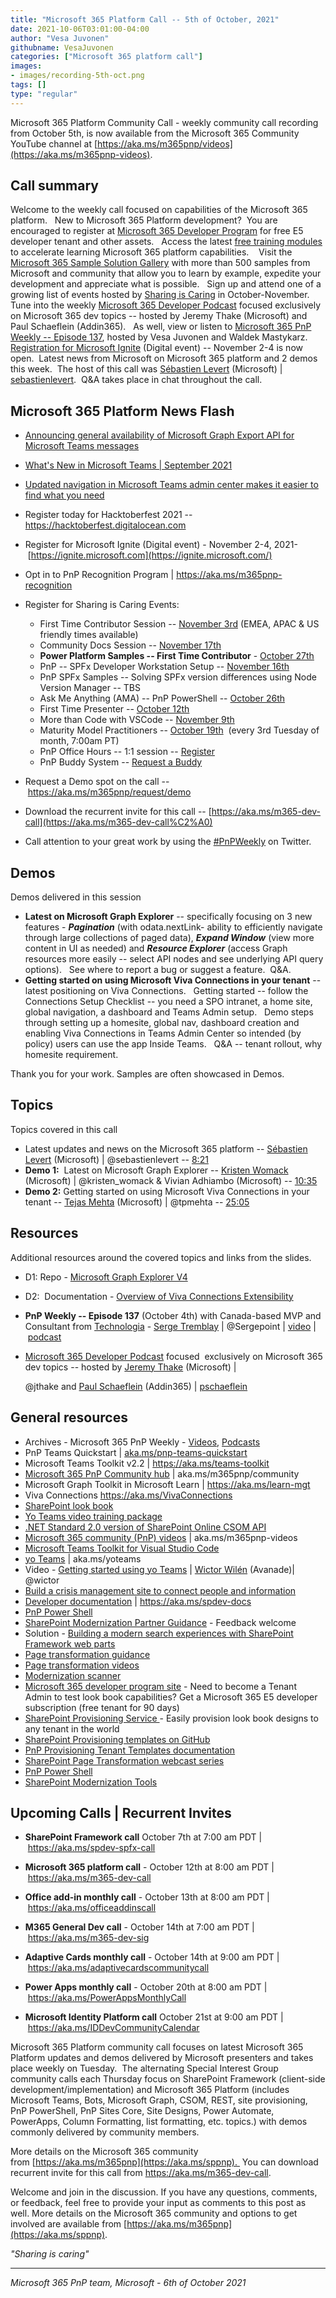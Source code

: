 ```yaml
---
title: "Microsoft 365 Platform Call -- 5th of October, 2021"
date: 2021-10-06T03:01:00-04:00
author: "Vesa Juvonen"
githubname: VesaJuvonen
categories: ["Microsoft 365 platform call"]
images:
- images/recording-5th-oct.png
tags: []
type: "regular"
---
```


Microsoft 365 Platform Community Call - weekly community call recording from October 5th, is now available from the Microsoft 365 Community YouTube channel at [https://aka.ms/m365pnp/videos](https://aka.ms/m365pnp-videos).


## Call summary

Welcome to the weekly call focused on capabilities of the Microsoft 365 platform.   New to Microsoft 365 Platform development?  You are encouraged to register at [Microsoft 365 Developer Program](https://aka.ms/m365/devprogram) for free E5 developer tenant and other assets.   Access the latest [free training modules](https://aka.ms/m365/dev/learn) to accelerate learning Microsoft 365 platform capabilities.    Visit the [Microsoft 365 Sample Solution Gallery](https://aka.ms/m365/samples) with more than 500 samples from Microsoft and community that allow you to learn by example, expedite your development and appreciate what is possible.   Sign up and attend one of a growing list of events hosted by [Sharing is Caring](https://pnp.github.io/sharing-is-caring/) in October-November.  Tune into the weekly [Microsoft 365 Developer Podcast](https://m365devpodcast.com) focused exclusively on Microsoft 365 dev topics -- hosted by Jeremy Thake (Microsoft) and Paul Schaeflein (Addin365).   As well, view or listen to [Microsoft 365 PnP Weekly -- Episode 137](https://techcommunity.microsoft.com/t5/microsoft-365-pnp-blog/microsoft-365-pnp-weekly-episode-137-serge-tremblay-technologia/ba-p/2809397), hosted by Vesa Juvonen and Waldek Mastykarz.   [Registration for Microsoft Ignite](https://ignite.microsoft.com) (Digital event) -- November 2-4 is now open.  Latest news from Microsoft on Microsoft 365 platform and 2 demos this week.  The host of this call was [Sébastien Levert](https://twitter.com/sebastienlevert) (Microsoft) | [sebastienlevert](https://github.com/sebastienlevert).  Q&A takes place in chat throughout the call.

## Microsoft 365 Platform News Flash

-   [Announcing general availability of Microsoft Graph Export API for
    Microsoft Teams
    messages](https://developer.microsoft.com/microsoft-365/blogs/announcing-general-availability-of-microsoft-graph-export-api-for-microsoft-teams-messages/)
-   [What's New in Microsoft Teams | September
    2021](https://techcommunity.microsoft.com/t5/microsoft-teams-blog/what-s-new-in-microsoft-teams-september-2021/ba-p/2793627)
-   [Updated navigation in Microsoft Teams admin center makes it easier
    to find what you
    need](https://techcommunity.microsoft.com/t5/microsoft-teams-blog/updated-navigation-in-microsoft-teams-admin-center-makes-it/ba-p/2801281)

-   Register today for Hacktoberfest 2021 --
    <https://hacktoberfest.digitalocean.com>
-   Register for Microsoft Ignite (Digital event) - November 2-4,
    2021- [https://ignite.microsoft.com](https://ignite.microsoft.com/)
-   Opt in to PnP Recognition Program
    | <https://aka.ms/m365pnp-recognition>
-   Register for Sharing is Caring Events:
    -   First Time Contributor Session -- [November
        3rd](https://forms.office.com/Pages/ResponsePage.aspx?id=KtIy2vgLW0SOgZbwvQuRaXDXyCl9DkBHq4A2OG7uLpdUREZVRDVYUUJLT1VNRDM4SjhGMlpUNzBORy4u)
        (EMEA, APAC & US friendly times available)
    -   Community Docs Session -- [November
        17th](https://forms.office.com/Pages/ResponsePage.aspx?id=KtIy2vgLW0SOgZbwvQuRaXDXyCl9DkBHq4A2OG7uLpdUOUdFR0U1STdGS0lXUDA2Sk1YSE1WMEtHSy4u)
          
    -   **Power Platform Samples -- First Time Contributor** - [October
        27th](https://forms.office.com/pages/responsepage.aspx?id=KtIy2vgLW0SOgZbwvQuRaXDXyCl9DkBHq4A2OG7uLpdUMTFJWFFGVUxBNUFZQjZWRUdaOE5BMFkwNS4u)
    -   PnP -- SPFx Developer Workstation Setup -- [November
        16th](https://forms.office.com/Pages/ResponsePage.aspx?id=KtIy2vgLW0SOgZbwvQuRaXDXyCl9DkBHq4A2OG7uLpdUM0xJTFJZN01MWlZQVFc3UjgxRUxQQkhDSS4u)
    -   PnP SPFx Samples -- Solving SPFx version differences using Node
        Version Manager -- TBS 
    -   Ask Me Anything (AMA) -- PnP PowerShell -- [October
        26th](https://forms.office.com/Pages/ResponsePage.aspx?id=KtIy2vgLW0SOgZbwvQuRaXDXyCl9DkBHq4A2OG7uLpdUMElCOUdaTkUwQVI2UVBITExPSTU3WjJRTS4u)
    -   First Time Presenter -- [October
        12th](https://forms.office.com/Pages/ResponsePage.aspx?id=KtIy2vgLW0SOgZbwvQuRaXDXyCl9DkBHq4A2OG7uLpdUNDJOOU5JREc2TUhCVzNGTTJFUldSUUNUSy4u)
    -   More than Code with VSCode -- [November
        9th](https://forms.office.com/Pages/ResponsePage.aspx?id=KtIy2vgLW0SOgZbwvQuRaXDXyCl9DkBHq4A2OG7uLpdURFZPM00xREdYMzVIOEJCWUhWRzBVMlRJWS4u)  
    -   Maturity Model Practitioners -- [October
        19th](https://forms.office.com/Pages/ResponsePage.aspx?id=KtIy2vgLW0SOgZbwvQuRaXDXyCl9DkBHq4A2OG7uLpdUODY3NVRFQ0E4SFg5WlI1TU83WFJQRklZSy4u) 
        (every 3rd Tuesday of month, 7:00am PT)
    -   PnP Office Hours -- 1:1 session --
        [Register](https://outlook.office365.com/owa/calendar/PnPSharingisCaring@warner.digital/bookings/)
    -   PnP Buddy System -- [Request a
        Buddy](https://forms.office.com/Pages/ResponsePage.aspx?id=KtIy2vgLW0SOgZbwvQuRaXDXyCl9DkBHq4A2OG7uLpdUMjRRUVg4NElZUUJLTEY1TVVSVDJFRFpLRS4u)
-   Request a Demo spot on the
    call -- <https://aka.ms/m365pnp/request/demo>
-   Download the recurrent invite for this call
    -- [https://aka.ms/m365-dev-call](https://aka.ms/m365-dev-call%C2%A0)
-   Call attention to your great work by using
    the [#PnPWeekly](https://twitter.com/hashtag/PnPWeekly?src=hashtag_click) on
    Twitter.

## Demos

Demos delivered in this session

-   **Latest on Microsoft Graph Explorer** -- specifically focusing on 3
    new features - ***Pagination*** (with odata.nextLink- ability to
    efficiently navigate through large collections of paged data),
    ***Expand Window*** (view more content in UI as needed) and
    ***Resource Explorer*** (access Graph resources more easily --
    select API nodes and see underlying API query options).   See where
    to report a bug or suggest a feature.  Q&A.   
-   **Getting started on using Microsoft Viva Connections in your tenant** -- latest positioning on Viva Connections.   Getting started -- follow the Connections Setup Checklist -- you need a SPO intranet, a home site, global navigation, a dashboard and Teams Admin setup.   Demo steps through setting up a homesite, global nav, dashboard creation and enabling Viva Connections in Teams Admin Center so intended (by policy) users can use the app Inside Teams.   Q&A -- tenant rollout, why homesite requirement.

Thank you for your work. Samples are often showcased in Demos.

## Topics

Topics covered in this call

-   Latest updates and news on the Microsoft 365 platform -- [Sébastien
    Levert](https://twitter.com/sebastienlevert) (Microsoft) |
    @sebastienlevert -- [8:21](https://youtu.be/4LFP1Zyerq4?t=501)
-   **Demo 1:**  Latest on Microsoft Graph Explorer -- [Kristen
    Womack](https://twitter.com/kristen_womack) (Microsoft) |
    @kristen_womack & Vivian Adhiambo (Microsoft) --
    [10:35](https://youtu.be/4LFP1Zyerq4?t=635)
-   **Demo 2:** Getting started on using Microsoft Viva Connections in
    your tenant -- [Tejas Mehta](https://twitter.com/tpmehta) (Microsoft)
    | @tpmehta -- [25:05](https://youtu.be/4LFP1Zyerq4?t=1505)

## Resources

Additional resources around the covered topics and links from the
slides.

-   D1: Repo - [Microsoft Graph Explorer
    V4](https://github.com/microsoftgraph/microsoft-graph-explorer-v4) 

-   D2:  Documentation - [Overview of Viva Connections
    Extensibility](https://docs.microsoft.com/sharepoint/dev/spfx/viva/overview-viva-connections) 

-   **PnP Weekly -- Episode 137** (October 4th) with Canada-based MVP
    and Consultant from [Technologia](https://www.technologia.com/en) -
    [Serge Tremblay](https://twitter.com/Sergepoint) | @Sergepoint
    | [video](https://techcommunity.microsoft.com/t5/microsoft-365-pnp-blog/microsoft-365-pnp-weekly-episode-137-serge-tremblay-technologia/ba-p/2809397) | [podcast](https://pnpweekly.podbean.com/e/microsoft-365-pnp-weekly-episode-137-%E2%80%93-4th-of-october-2021/)

-   [Microsoft 365 Developer
    Podcast](https://m365devpodcast.com/) focused  exclusively on
    Microsoft 365 dev topics -- hosted by [Jeremy
    Thake](https://twitter.com/jthake) (Microsoft) |

    @jthake and [Paul
    Schaeflein](https://twitter.com/paulschaeflein) (Addin365)
    | [pschaeflein](https://github.com/pschaeflein)

## General resources

-   Archives - Microsoft 365 PnP Weekly
    - [Videos](https://www.youtube.com/playlist?list=PLR9nK3mnD-OVYI-St_CBiFfuL4CZbBpkC), [Podcasts](https://pnpweekly.podbean.com/)  
-   PnP Teams Quickstart
    | [aka.ms/pnp-teams-quickstart](https://aka.ms/pnp-teams-quickstart)
-   Microsoft Teams Toolkit v2.2 | <https://aka.ms/teams-toolkit>
-   [Microsoft 365 PnP Community
    hub](https://techcommunity.microsoft.com/t5/microsoft-365-pnp/ct-p/Microsoft365PnP) |
    aka.ms/m365pnp/community 
-   Microsoft Graph Toolkit in Microsoft Learn
    | <https://aka.ms/learn-mgt>
-   Viva Connections <https://aka.ms/VivaConnections>
-   [SharePoint look
    book](https://lookbook.microsoft.com/?WT.mc_id=m365-24198-cxa)
-   [Yo Teams video training package](https://aka.ms/yoteams-training)
-   [.NET Standard 2.0 version of SharePoint Online CSOM
    API](https://developer.microsoft.com/microsoft-365/blogs/net-standard-version-of-sharepoint-online-csom-apis?WT.mc_id=m365-24198-cxa)
-   [Microsoft 365 community (PnP)
    videos](https://aka.ms/m365pnp-videos) | aka.ms/m365pnp-videos
-   [Microsoft Teams Toolkit for Visual Studio
    Code](https://marketplace.visualstudio.com/items?itemName=TeamsDevApp.ms-teams-vscode-extension)
-   [yo Teams](https://aka.ms/yoteams) | aka.ms/yoteams
-   Video - [Getting started using yo
    Teams](https://youtu.be/w0OrFkzNC10) | [Wictor
    Wilén](https://twitter.com/wictor) (Avanade)| @wictor
-   [Build a crisis management site to connect people and
    information](https://techcommunity.microsoft.com/t5/microsoft-sharepoint-blog/build-a-crisis-management-site-to-connect-people-and-information/ba-p/1216791?WT.mc_id=m365-24198-cxa)
-   [Developer
    documentation](https://aka.ms/spdev-docs) | <https://aka.ms/spdev-docs>
-   [PnP Power Shell](https://aka.ms/sppnp-powershell)
-   [SharePoint Modernization Partner
    Guidance](https://aka.ms/sppnp-modernization-partnerguidance) -
    Feedback welcome
-   Solution - [Building a modern search experiences with SharePoint
    Framework web parts](https://aka.ms/pnp-modern-search)
-   [Page transformation
    guidance](https://aka.ms/sppnp-pagetransformation)
-   [Page transformation
    videos](https://aka.ms/sppnp-pagetransformationvideos)
-   [Modernization scanner](https://aka.ms/sppnp-modernizationscanner)
-   [Microsoft 365 developer program
    site](https://developer.microsoft.com/office/dev-program?WT.mc_id=m365-24198-cxa) -
    Need to become a Tenant Admin to test look book capabilities? Get a
    Microsoft 365 E5 developer subscription (free tenant for 90 days)
-   [SharePoint Provisioning
    Service ](https://lookbook.microsoft.com/)- Easily provision
    look book designs to any tenant in the world
-   [SharePoint Provisioning templates on
    GitHub](https://github.com/SharePoint/sp-dev-provisioning-templates)
-   [PnP Provisioning Tenant Templates
    documentation](https://docs.microsoft.com/sharepoint/dev/solution-guidance/pnp-provisioning-tenant-templates?WT.mc_id=m365-24198-cxa)
-   [SharePoint Page Transformation webcast
    series](https://developer.microsoft.com/sharepoint/blogs/sharepoint-page-transformation-webcast-series?WT.mc_id=m365-24198-cxa)
-   [PnP Power Shell](https://aka.ms/sppnp-powershell)
-   [SharePoint Modernization
    Tools](https://github.com/SharePoint/sp-dev-modernization/tree/dev/Tools)


## Upcoming Calls | Recurrent Invites

-   **SharePoint Framework call** October 7th at 7:00 am PDT
    | <https://aka.ms/spdev-spfx-call>
-   **Microsoft 365 platform call** - October 12th at 8:00 am PDT
    | <https://aka.ms/m365-dev-call>
-   **Office add-in monthly call** - October 13th at 8:00 am PDT
    | <https://aka.ms/officeaddinscall>
-   **M365 General Dev call** - October 14th at 7:00 am PDT
    | <https://aka.ms/m365-dev-sig>
-   **Adaptive Cards monthly call** - October 14th at 9:00 am PDT
| <https://aka.ms/adaptivecardscommunitycall>

-   **Power Apps monthly call** - October 20th at 8:00 am PDT
    | <https://aka.ms/PowerAppsMonthlyCall>
-   **Microsoft Identity Platform call** October 21st at 9:00 am
    PDT | <https://aka.ms/IDDevCommunityCalendar>

Microsoft 365 Platform community call focuses on latest Microsoft 365 Platform updates and demos delivered by Microsoft presenters and takes place weekly on Tuesday.  The alternating Special Interest Group community calls each Thursday focus on SharePoint Framework (client-side development/implementation) and Microsoft 365 Platform (includes Microsoft Teams, Bots, Microsoft Graph, CSOM, REST, site provisioning, PnP PowerShell, PnP Sites Core, Site Designs, Power Automate, PowerApps, Column Formatting, list formatting, etc. topics.) with demos commonly delivered by community members. 

More details on the Microsoft 365 community from [https://aka.ms/m365pnp](https://aka.ms/sppnp).  You can download recurrent invite for this call from <https://aka.ms/m365-dev-call>.  

Welcome and join in the discussion. If you have any questions, comments, or feedback, feel free to provide your input as comments to this post as well. More details on the Microsoft 365 community and options to get involved are available from [https://aka.ms/m365pnp](https://aka.ms/sppnp).


*"Sharing is caring"*

------------------------------------------------------------------------

*Microsoft 365 PnP team, Microsoft - 6th of October 2021*
